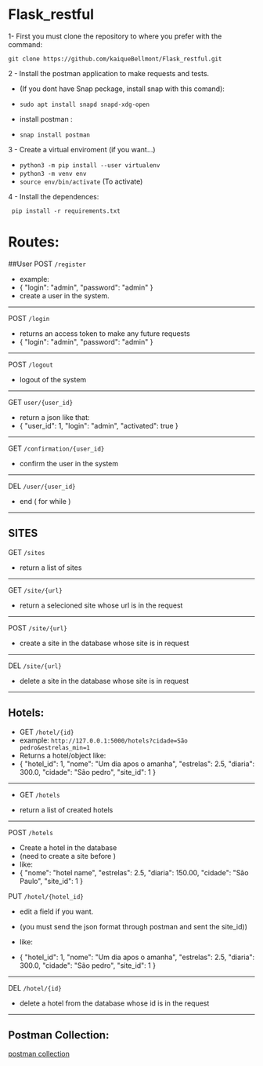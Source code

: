 # Flask_restful
1- First you must clone the repository to where you prefer with the command:
````
git clone https://github.com/kaiqueBellmont/Flask_restful.git
````


2 - Install the postman application to make requests and tests.

- (If you dont have Snap peckage, install snap with this comand):

- `sudo apt install snapd snapd-xdg-open`


- install postman :

- `snap install postman`

3 - Create a virtual enviroment (if you want...)

- `python3 -m pip install --user virtualenv`
- `python3 -m venv env`
- `source env/bin/activate` (To activate)

4 -  Install the dependences:

` pip install -r requirements.txt`

# Routes:
##User
POST `/register`

- example:
- {
    "login": "admin",
    "password": "admin"
}
- create a user in the system.
- --
POST `/login`
- returns an access token to make any future requests
- {
    "login": "admin",
    "password": "admin"
}
---
POST `/logout`
- logout of the system
---
GET `user/{user_id}`
- return a json like that:
- {
    "user_id": 1,
    "login": "admin",
    "activated": true
}
---
GET `/confirmation/{user_id}`
- confirm the user in the system
---
DEL `/user/{user_id}`
- end ( for while )
---

## SITES
GET `/sites`
- return a list of sites

---
GET `/site/{url}`
- return a selecioned site whose url is in the request
---
POST `/site/{url}`
- create a site in the database whose site is in request
---
DEL `/site/{url}`
- delete a site in the database whose site is in request
---


## Hotels:
- GET `/hotel/{id}` 
- example:
`http://127.0.0.1:5000/hotels?cidade=São pedro&estrelas_min=1`
- Returns a hotel/object like:
- {
    "hotel_id": 1,
    "nome": "Um dia apos o amanha",
    "estrelas": 2.5, 
    "diaria": 300.0,
    "cidade": "São pedro",
    "site_id": 1
 }
---
- GET `/hotels`

- return a list of created hotels
---
POST `/hotels` 
- Create a hotel in the database
- (need to create a site before
)
- like:
- {
    "nome": "hotel name",
    "estrelas": 2.5,
    "diaria": 150.00,
    "cidade": "São Paulo",
    "site_id": 1
}


PUT `/hotel/{hotel_id}`
- edit a field if you want. 

- (you must send the json format through postman and sent the site_id))
- like: 
- {
    "hotel_id": 1,
    "nome": "Um dia apos o amanha",
    "estrelas": 2.5,
    "diaria": 300.0,
    "cidade": "São pedro",
    "site_id": 1
}
---
DEL `/hotel/{id}`
- delete a hotel from the database whose id is in the request

---

## Postman Collection:
[ postman collection ](postman_collection/Flask_restful%20Api.postman_collection.json)
